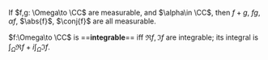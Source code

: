 If $f,g: \Omega\to \CC$ are measurable, and $\alpha\in \CC$, then $f+g$, $fg$, $\alpha f$, $\abs{f}$, $\conj{f}$ are all measurable.

$f:\Omega\to \CC$ is ==__integrable__== iff $\Re f, \Im f$ are integrable; its integral is $\int_\Omega \Re f + i \int_\Omega \Im f$.